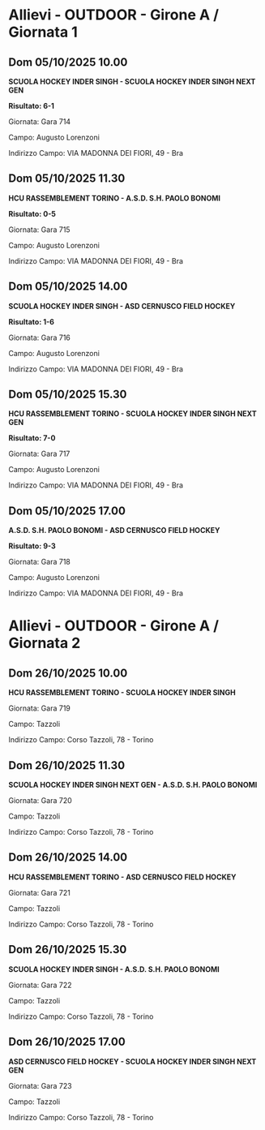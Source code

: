 # Allievi - OUTDOOR  - Girone A / Giornata 1
## Dom 05/10/2025 10.00

<strong>SCUOLA HOCKEY INDER SINGH - SCUOLA HOCKEY INDER SINGH NEXT GEN</strong>

**Risultato: 6-1**

Giornata: Gara 714

Campo: Augusto Lorenzoni 

Indirizzo Campo:  VIA MADONNA DEI FIORI, 49 - Bra



## Dom 05/10/2025 11.30

<strong>HCU RASSEMBLEMENT TORINO - A.S.D. S.H. PAOLO BONOMI</strong>

**Risultato: 0-5**

Giornata: Gara 715

Campo: Augusto Lorenzoni 

Indirizzo Campo:  VIA MADONNA DEI FIORI, 49 - Bra



## Dom 05/10/2025 14.00

<strong>SCUOLA HOCKEY INDER SINGH - ASD CERNUSCO FIELD HOCKEY</strong>

**Risultato: 1-6**

Giornata: Gara 716

Campo: Augusto Lorenzoni 

Indirizzo Campo:  VIA MADONNA DEI FIORI, 49 - Bra



## Dom 05/10/2025 15.30

<strong>HCU RASSEMBLEMENT TORINO - SCUOLA HOCKEY INDER SINGH NEXT GEN</strong>

**Risultato: 7-0**

Giornata: Gara 717

Campo: Augusto Lorenzoni 

Indirizzo Campo:  VIA MADONNA DEI FIORI, 49 - Bra



## Dom 05/10/2025 17.00

<strong>A.S.D. S.H. PAOLO BONOMI - ASD CERNUSCO FIELD HOCKEY</strong>

**Risultato: 9-3**

Giornata: Gara 718

Campo: Augusto Lorenzoni 

Indirizzo Campo:  VIA MADONNA DEI FIORI, 49 - Bra


# Allievi - OUTDOOR  - Girone A / Giornata 2
## Dom 26/10/2025 10.00

<strong>HCU RASSEMBLEMENT TORINO - SCUOLA HOCKEY INDER SINGH</strong>

Giornata: Gara 719

Campo: Tazzoli 

Indirizzo Campo:  Corso Tazzoli, 78 - Torino



## Dom 26/10/2025 11.30

<strong>SCUOLA HOCKEY INDER SINGH NEXT GEN - A.S.D. S.H. PAOLO BONOMI</strong>

Giornata: Gara 720

Campo: Tazzoli 

Indirizzo Campo:  Corso Tazzoli, 78 - Torino



## Dom 26/10/2025 14.00

<strong>HCU RASSEMBLEMENT TORINO - ASD CERNUSCO FIELD HOCKEY</strong>

Giornata: Gara 721

Campo: Tazzoli 

Indirizzo Campo:  Corso Tazzoli, 78 - Torino



## Dom 26/10/2025 15.30

<strong>SCUOLA HOCKEY INDER SINGH - A.S.D. S.H. PAOLO BONOMI</strong>

Giornata: Gara 722

Campo: Tazzoli 

Indirizzo Campo:  Corso Tazzoli, 78 - Torino



## Dom 26/10/2025 17.00

<strong>ASD CERNUSCO FIELD HOCKEY - SCUOLA HOCKEY INDER SINGH NEXT GEN</strong>

Giornata: Gara 723

Campo: Tazzoli 

Indirizzo Campo:  Corso Tazzoli, 78 - Torino


